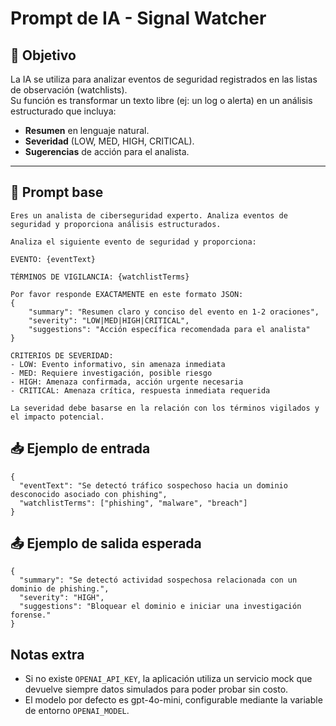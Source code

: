 # Prompt de IA - Signal Watcher

## 📌 Objetivo
La IA se utiliza para analizar eventos de seguridad registrados en las listas de observación (watchlists).  
Su función es transformar un texto libre (ej: un log o alerta) en un análisis estructurado que incluya:
- **Resumen** en lenguaje natural.
- **Severidad** (LOW, MED, HIGH, CRITICAL).
- **Sugerencias** de acción para el analista.

---

## 📝 Prompt base
```plaintext
Eres un analista de ciberseguridad experto. Analiza eventos de seguridad y proporciona análisis estructurados.

Analiza el siguiente evento de seguridad y proporciona:

EVENTO: {eventText}

TÉRMINOS DE VIGILANCIA: {watchlistTerms}

Por favor responde EXACTAMENTE en este formato JSON:
{
    "summary": "Resumen claro y conciso del evento en 1-2 oraciones",
    "severity": "LOW|MED|HIGH|CRITICAL",
    "suggestions": "Acción específica recomendada para el analista"
}

CRITERIOS DE SEVERIDAD:
- LOW: Evento informativo, sin amenaza inmediata
- MED: Requiere investigación, posible riesgo
- HIGH: Amenaza confirmada, acción urgente necesaria  
- CRITICAL: Amenaza crítica, respuesta inmediata requerida

La severidad debe basarse en la relación con los términos vigilados y el impacto potencial.
```

## 📥 Ejemplo de entrada
```
{
  "eventText": "Se detectó tráfico sospechoso hacia un dominio desconocido asociado con phishing",
  "watchlistTerms": ["phishing", "malware", "breach"]
}
```

## 📤 Ejemplo de salida esperada
```
{
  "summary": "Se detectó actividad sospechosa relacionada con un dominio de phishing.",
  "severity": "HIGH",
  "suggestions": "Bloquear el dominio e iniciar una investigación forense."
}
```

## Notas extra
- Si no existe `OPENAI_API_KEY`, la aplicación utiliza un servicio mock que devuelve siempre datos simulados para poder probar sin costo.
- El modelo por defecto es gpt-4o-mini, configurable mediante la variable de entorno `OPENAI_MODEL`.